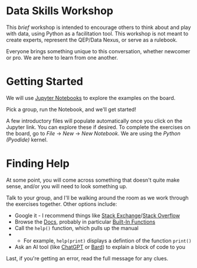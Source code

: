 # Data Skills Workshop

This _brief_ workshop is intended to encourage others to think about and play with data, using Python as a facilitation tool. This workshop is not meant to create experts, represent the QEP/Data Nexus, or serve as a rulebook. 

Everyone brings something unique to this conversation, whether newcomer or pro. We are here to learn from one another.

# Getting Started
We will use [Jupyter Notebooks](https://jupyter.org/try-jupyter/lab?path=notebooks%2FIntro.ipynb) to explore the examples on the board. 

Pick a group, run the Notebook, and we'll get started!

A few introductory files will populate automatically once you click on the Jupyter link. You can explore these if desired. To complete the exercises on the board, go to _File_ -> _New_ -> _New Notebook_. We are using the _Python (Pyodide)_ kernel. 

# Finding Help
At some point, you will come across something that doesn't quite make sense, and/or you will need to look something up. 

Talk to your group, and I'll be walking around the room as we work through the exercises together. Other options include:
* Google it - I recommend things like [Stack Exchange](https://stackexchange.com/)/[Stack Overflow](https://stackoverflow.com/)
* Browse the [Docs](https://docs.python.org/3/index.html), probably in particular [Built-In Functions](https://docs.python.org/3/library/functions.html)
* Call the `help()` function, which pulls up the manual
* * For example, `help(print)` displays a defintion of the function `print()`
* Ask an AI tool (like [ChatGPT](https://chat.openai.com/) or [Bard](https://bard.google.com/)) to explain a block of code to you

Last, if you're getting an error, read the full message for any clues.  
